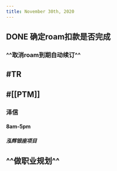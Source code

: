 ```yaml
---
title: November 30th, 2020
---
```


## DONE 确定roam扣款是否完成
### ^^取消roam到期自动续订^^

## #TR

## #[[PTM]]
### 泽信
#### 8am-5pm
##### 泓辉银座项目

## ^^做职业规划^^
